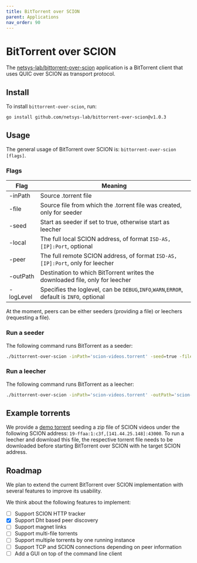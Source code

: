 ```yaml
---
title: BitTorrent over SCION
parent: Applications
nav_order: 90
---
```


# BitTorrent over SCION

The [netsys-lab/bittorrent-over-scion](https://github.com/netsys-lab/bittorrent-over-scion) application is a BitTorrent client that uses QUIC over SCION as transport protocol.

## Install

To install `bittorrent-over-scion`, run:
```shell
go install github.com/netsys-lab/bittorrent-over-scion@v1.0.3
```

## Usage

The general usage of BitTorrent over SCION is: `bittorrent-over-scion [flags]`.

### Flags

| Flag      | Meaning                                                                                                         |
| --------- | --------------------------------------------------------------------------------------------------------------- |
| -inPath   | Source .torrent file                                                                                            |
| -file     | Source file from which the .torrent file was created, only for seeder                                           |
| -seed     | Start as seeder if set to true, otherwise start as leecher                                                      |
| -local    | The full local SCION address, of format `ISD-AS,[IP]:Port`, optional                                            |
| -peer     | The full remote SCION address, of format `ISD-AS,[IP]:Port`, only for leecher                                   |
| -outPath  | Destination to which BitTorrent writes the downloaded file, only for leecher                                    |
| -logLevel | Specifies the loglevel, can be `DEBUG`,`INFO`,`WARN`,`ERROR`, default is `INFO`, optional

At the moment, peers can be either seeders (providing a file) or leechers (requesting a file). 

### Run a seeder
The following command runs BitTorrent as a seeder:
```sh
./bittorrent-over-scion -inPath='scion-videos.torrent' -seed=true -file='scion-videos.zip' -local="19-ffaa:1:c3f,[141.44.25.148]:43000"
```

### Run a leecher
The following command runs BitTorrent as a leecher:
```sh
./bittorrent-over-scion -inPath='scion-videos.torrent' -outPath='scion-videos.zip' -peer="19-ffaa:1:c3f,[141.44.25.148]:43000" -seed=false
```

## Example torrents

We provide a [demo torrent](https://github.com/netsys-lab/bittorrent-over-scion/tree/master/demo) seeding a zip file of SCION videos under the following SCION address: `19-ffaa:1:c3f,[141.44.25.148]:43000`. To run a leecher and download this file, the respective torrent file needs to be downloaded before starting BitTorrent over SCION with he target SCION address. 

## Roadmap
We plan to extend the current BitTorrent over SCION implementation with several features to improve its usability.

We think about the following features to implement:
- [ ] Support SCION HTTP tracker
- [x] Support Dht based peer discovery
- [ ] Support magnet links
- [ ] Support multi-file torrents
- [ ] Support multiple torrents by one running instance
- [ ] Support TCP and SCION connections depending on peer information
- [ ] Add a GUI on top of the command line client
